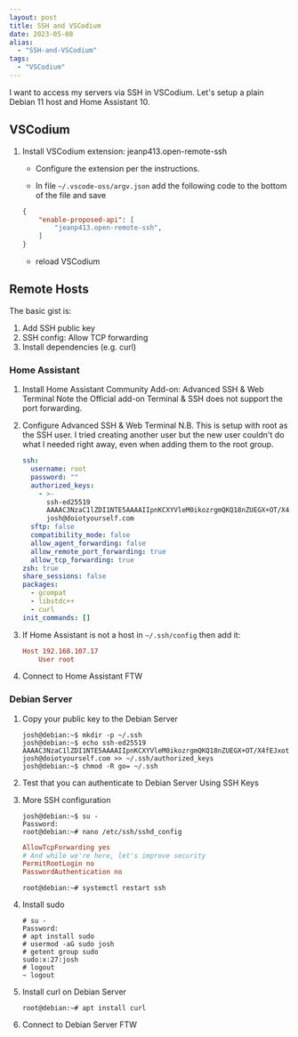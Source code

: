 ```yaml
---
layout: post
title: SSH and VSCodium
date: 2023-05-08
alias:
  - "SSH-and-VSCodium"
tags:
  - "VSCodium"
---
```


I want to access my servers via SSH in VSCodium. Let's setup a plain Debian 11 host and Home Assistant 10.

## VSCodium

1. Install VSCodium extension: jeanp413.open-remote-ssh

    - Configure the extension per the instructions.

    - In file `~/.vscode-oss/argv.json` add the following code to the bottom of the file and save

    ```json
    {
        "enable-proposed-api": [
            "jeanp413.open-remote-ssh",
        ]
    }
    ```

    - reload VSCodium

## Remote Hosts

The basic gist is:

1. Add SSH public key
2. SSH config: Allow TCP forwarding
3. Install dependencies (e.g. curl)

### Home Assistant

1. Install Home Assistant Community Add-on: Advanced SSH & Web Terminal
    Note the Official add-on Terminal & SSH does not support the port forwarding.

2. Configure Advanced SSH & Web Terminal
   N.B. This is setup with root as the SSH user. I tried creating another user but the new user couldn't do what I needed right away, even when adding them to the root group.

    ```yaml
    ssh:
      username: root
      password: ""
      authorized_keys:
        - >-
          ssh-ed25519
          AAAAC3NzaC1lZDI1NTE5AAAAIIpnKCXYVleM0ikozrgmQKQ18nZUEGX+OT/X4fEJxotq
          josh@doiotyourself.com
      sftp: false
      compatibility_mode: false
      allow_agent_forwarding: false
      allow_remote_port_forwarding: true
      allow_tcp_forwarding: true
    zsh: true
    share_sessions: false
    packages:
      - gcompat
      - libstdc++
      - curl
    init_commands: []
    ```

3. If Home Assistant is not a host in `~/.ssh/config` then add it:

    ```conf
    Host 192.168.107.17
        User root
    ```

4. Connect to Home Assistant FTW

### Debian Server

1. Copy your public key to the Debian Server

    ```console
    josh@debian:~$ mkdir -p ~/.ssh
    josh@debian:~$ echo ssh-ed25519 AAAAC3NzaC1lZDI1NTE5AAAAIIpnKCXYVleM0ikozrgmQKQ18nZUEGX+OT/X4fEJxotq josh@doiotyourself.com >> ~/.ssh/authorized_keys
    josh@debian:~$ chmod -R go= ~/.ssh
    ```

2. Test that you can authenticate to Debian Server Using SSH Keys

3. More SSH configuration

    ```console
    josh@debian:~$ su -
    Password:
    root@debian:~# nano /etc/ssh/sshd_config
    ```

    ```conf
    AllowTcpForwarding yes
    # And while we're here, let's improve security
    PermitRootLogin no
    PasswordAuthentication no
    ```

    ```console
    root@debian:~# systemctl restart ssh
    ```

4. Install sudo
    
    ```console
    # su -
    Password: 
    # apt install sudo
    # usermod -aG sudo josh
    # getent group sudo
    sudo:x:27:josh
    # logout
    ~ logout 
   ```

5. Install curl on Debian Server

    ```console
    root@debian:~# apt install curl
    ```

6. Connect to Debian Server FTW
